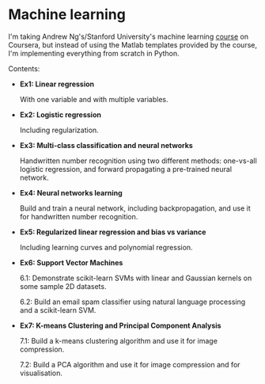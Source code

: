 # Machine learning

I'm taking Andrew Ng's/Stanford University's machine learning [course](https://www.coursera.org/learn/machine-learning) on Coursera, but instead of using the Matlab templates provided by the course, I'm implementing everything from scratch in Python.

Contents:

* **Ex1: Linear regression**

   With one variable and with multiple variables.

* **Ex2: Logistic regression**

   Including regularization.

* **Ex3: Multi-class classification  and neural networks**

   Handwritten number recognition using two different methods: one-vs-all logistic regression, and forward propagating a pre-trained neural network.

* **Ex4: Neural networks learning**

   Build and train a neural network, including backpropagation, and use it for handwritten number recognition.

* **Ex5: Regularized linear regression and bias vs variance**

   Including learning curves and polynomial regression.

* **Ex6: Support Vector Machines**

   6.1: Demonstrate scikit-learn SVMs with linear and Gaussian kernels on some sample 2D datasets.

   6.2: Build an email spam classifier using natural language processing and a scikit-learn SVM.

* **Ex7: K-means Clustering and Principal Component Analysis**

   7.1: Build a k-means clustering algorithm and use it for image compression.

   7.2: Build a PCA algorithm and use it for image compression and for visualisation.